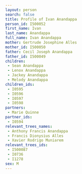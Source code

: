 ```yaml
---
layout: person
search: false
title: Profile of Ivan Anandappa
person_id: I500052
first_name: Ivan
last_name: Anandappa
full_name: Ivan Anandappa
mother: Gertrude Josephine Alles
mother_id: I500050
father: Cecil Joseph Anandappa
father_id: I500049
children:
 - Sean Anandappa
 - Lenox Anandappa
 - Jackey Anandappa
 - Melody Anandappa
children_ids:
 - I0595
 - I0596
 - I0597
 - I0598
partners:
 - Marie Quinne
partner_ids:
 - I0594
relevant_trees_names:
 - Anthony Francis Anandappa
 - Francis Dionysius Alles
 - Xavier Rodrigo Muniarem
relevant_trees_ids:
 - I500087
 - I0736
 - I1278
sex: M
---
```


